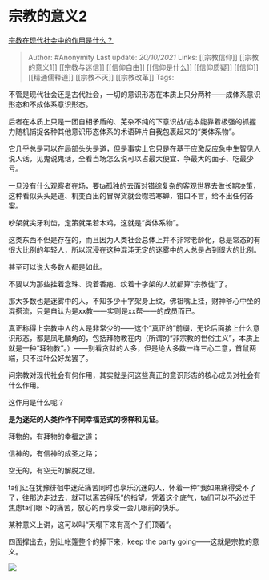 # 宗教的意义2
[宗教在现代社会中的作用是什么？](https://www.zhihu.com/question/20120014/answer/2172958952)

> Author: #Anonymity 
Last update: *20/10/2021* 
Links: [[宗教信仰]] [[宗教的意义1]] [[宗教与迷信]] [[信仰自由]] [[信仰是什么]] [[信仰质疑]] [[信仰]] [[精通儒释道]] [[宗教不灭]] [[宗教改革]]
Tags:   
  

不管是现代社会还是古代社会，一切的意识形态在本质上只分两种——成体系意识形态和不成体系意识形态。

后者在本质上只是一团自相矛盾的、芜杂不纯的下意识战/逃本能靠着极强的抓握力随机捕捉各种其他意识形态体系的术语碎片自我包裹起来的“类体系物”。

它几乎总是可以在局部头头是道，但是事实上它只是在基于应激反应急中生智见人说人话，见鬼说鬼话，全看当场怎么说可以占最大便宜、争最大的面子、吃最少亏。

一旦没有什么观察者在场，要ta孤独的去面对错综复杂的客观世界去做长期决策，这种看似头头是道、机变百出的冒牌货就会噤若寒蝉，钳口不言，给不出任何答案。

吵架就尖牙利齿，定策就呆若木鸡，这就是“类体系物”。

这类东西不但是存在的，而且因为人类社会总体上并不非常老龄化，总是常态的有很大比例的年轻人，所以沉浸在这种混沌无定的迷雾中的人总是占到很大的比例。

甚至可以说大多数人都是如此。

不要以为那些挂着念珠、烫着香疤、纹着十字架的人就都算“宗教徒”了。

那大多数也是迷雾中的人，不知多少十字架身上纹，佛祖嘴上挂，财神爷心中坐的混搭流，只是自认为是xx教——实则是xx帮——的成员而已。

真正称得上宗教中人的人是非常少的——这个“真正的”前缀，无论后面接上什么意识形态，都是凤毛麟角的，包括拜物教在内（所谓的“非宗教的世俗主义”，本质上就是一种“拜物教”。）——别看贪财的人多，但是绝大多数一样三心二意，首鼠两端，只不过叶公好龙罢了。

问宗教对现代社会有何作用，其实就是问这些真正的意识形态的核心成员对社会有什么作用。

这作用是什么呢？

**是为迷茫的人类作作不同幸福范式的榜样和见证**。

拜物的，有拜物的幸福之道；

信神的，有信神的成圣之路；

空无的，有空无的解脱之理。

ta们让在犹豫徘徊中迷茫痛苦同时也享乐沉迷的人，怀着一种“我如果痛得受不了了，往那边走过去，就可以离苦得乐”的指望。凭着这个底气，ta们可以不必过于焦虑ta们眼下的痛苦，放心的再享受一会儿眼前的快乐。

某种意义上讲，这可以叫“天塌下来有高个子们顶着”。

四面撑出去，别让帐篷整个的掉下来，keep the party going——这就是宗教的意义。

![](https://pic1.zhimg.com/50/v2-ece7c7186a21ea58559ac0f4af9fd055_720w.jpg?source=1940ef5c)